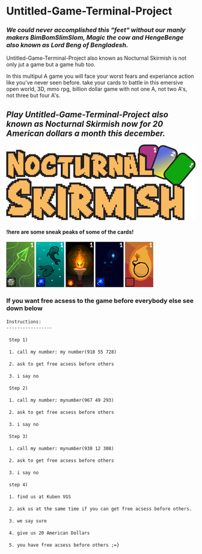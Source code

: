 # Untitled-Game-Terminal-Project
### ***We could never accomplished this "feet" without our manly makers BimBomSlimSlom, Magic the cow and HengeBenge also known as Lord Beng of Bengladesh.***

Untitled-Game-Terminal-Project also known as Nocturnal Skirmish is not only jut a game but a game hub too.

In this multipul A game you will face your worst fears and experiance action like you've never seen before. take your cards to battle in this emersive open world, 3D, mmo rpg, billion dollar game with not one A, not two A's, not three but four A's. 

## ***Play Untitled-Game-Terminal-Project also known as Nocturnal Skirmish now for 20 American dollars a month this december.***

![](design_prototypes/Noc_Skir_Logo_png.png)

#### **!here are some sneak peaks of some of the cards!**

![](website/img/cards/PoisonArrow_Card.webp) ![](website/img/cards/Whale_Symphony_Card.webp) ![](website/img/cards/Fire_Spirit_Card.webp) ![](website/img/cards/Deep_Ocean_Dweller_Card.webp) ![](website/img/cards/Bomb_Card.webp)


### **If you want free acsess to the game before everybody else see down below**

````
Instructions:
-----------------

 Step 1)

 1. call my number: my number(918 55 728)

 2. ask to get free acsess before others

 3. i say no

 Step 2)

 1. call my number: mynumber(967 49 293)

 2. ask to get free acsess before others

 3. i say no

 Step 3)

 1. call my number: mynumber(930 12 308)

 2. ask to get free acsess before others

 3. i say no

 step 4)

 1. find us at Kuben VGS

 2. ask us at the same time if you can get free acsess before others.

 3. we say sure

 4. give us 20 American Dollars

 5. you have free acsess before others ;=}
````